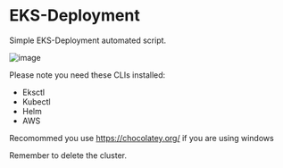 # EKS-Deployment
Simple EKS-Deployment automated script.

![image](https://user-images.githubusercontent.com/124683474/227874384-27202910-c747-4322-9449-445be0e9fd5e.png)


Please note you need these CLIs installed:

- Eksctl
- Kubectl  
- Helm 
- AWS

Recomommed you use https://chocolatey.org/ if you are using windows

Remember to delete the cluster.
